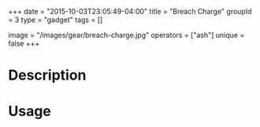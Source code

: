 +++
date = "2015-10-03T23:05:49-04:00"
title = "Breach Charge"
groupId = 3
type = "gadget"
tags = []

image = "/images/gear/breach-charge.jpg"
operators = ["ash"]
unique = false
+++

# Description



# Usage
